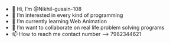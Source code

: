 - 👋 Hi, I’m @Nikhil-gusain-108
- 👀 I’m interested in every kind of programming
- 🌱 I’m currently learning Web Animation
- 💞️ I’m want to collaborate on real life problem solving programs
- 📫 How to reach me contact number --> 7982344621

<!---
Nikhil-gusain-108/Nikhil-gusain-108 is a ✨ special ✨ repository because its `README.md` (this file) appears on your GitHub profile.
You can click the Preview link to take a look at your changes.
--->
